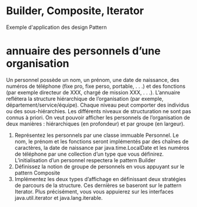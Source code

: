 # Builder, Composite, Iterator
Exemple d'application des design Pattern

# annuaire des personnels d’une organisation
Un personnel possède un nom, un prénom, une date de naissance, des numéros de téléphone (fixe pro,
fixe perso, portable, . . .) et des fonctions (par exemple directeur de XXX, chargé de mission XXX, . . .).
L’annuaire reflétera la structure hiérarchique de l’organisation (par exemple, département/service/équipe).
Chaque niveau peut comporter des individus ou des sous-hiérarchies. Les différents niveaux de
structuration ne sont pas connus à priori.
On veut pouvoir afficher les personnels de l’organisation de deux manières : hiérarchiques (en profondeur)
et par groupe (en largeur).
1. Représentez les personnels par une classe immuable Personnel. Le nom, le prénom et les fonctions
seront implémentés par des chaînes de caractères, la date de naissance par java.time.LocalDate
et les numéros de téléphone par une collection d’un type que vous définirez. L’initialisation d’un
personnel respectera le pattern Builder
2. Définissez la notion de groupe de personnels en vous appuyant sur le pattern Composite
3. Implémentez les deux types d’affichage en définissant deux stratégies de parcours de la structure. Ces
dernières se baseront sur le pattern Iterator. Plus précisément, vous vous appuierez sur les interfaces
java.util.iterator et java.lang.iterable.



